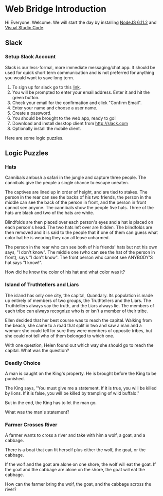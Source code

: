 # Web Bridge Introduction

Hi Everyone. Welcome. We will start the day by installing [NodeJS 6.11.2](https://nodejs.org/en/) and [Visual Studio Code](https://code.visualstudio.com).

## Slack
### Setup Slack Account
Slack is our less-formal, more immediate messaging/chat app. It should be used for quick short term communication and is not preferred for anything you would want to save long term.

1. To sign up for slack go to this [link](https://c4qbridge-webnw.slack.com/join/shared_invite/MjIzNDEyMzkzNTg1LTE1MDIyMjU1ODMtNWE0NTkzZTA4MQ). 
2. You will be prompted to enter your email address. Enter it and hit the green button.
3. Check your email for the confirmation and click "Confirm Email".
4. Enter your name and choose a user name.
5. Create a password.
6. You should be brought to the web app, ready to go!
7. Download and install desktop client from http://slack.com
8. Optionally install the mobile client.

Here are some logic puzzles.

## Logic Puzzles

### Hats

Cannibals ambush a safari in the jungle and capture three people. The cannibals give the people a single chance to escape uneaten.

The captives are lined up in order of height, and are tied to stakes. The person in the rear can see the backs of his two friends, the person in the middle can see the back of the person in front, and the person in front cannot see anyone. The cannibals show the people five hats. Three of the hats are black and two of the hats are white.

Blindfolds are then placed over each person's eyes and a hat is placed on each person's head. The two hats left over are hidden. The blindfolds are then removed and it is said to the people that if one of them can guess what color hat he is wearing they can all leave unharmed.

The person in the rear who can see both of his friends' hats but not his own says, "I don't know". The middle one (who can see the hat of the person in front), says "I don't know". The front person who cannot see ANYBODY'S hat says "I know!".

How did he know the color of his hat and what color was it?

### Island of Truthtellers and Liars

The island has only one city, the capital, Quandary. Its population is made up entirely of members of two groups, the Truthtellers and the Liars. The Truthtellers always say the truth, and the Liars always lie. The members of each tribe can always recognize who is or isn't a member of their tribe.

Ellen decided that her best course was to reach the capital. Walking from the beach, she came to a road that split in two and saw a man and a woman: she could tell for sure they were members of opposite tribes, but she could not tell who of them belonged to which one.

With one question, Helen found out which way she should go to reach the capital. What was the question?

### Deadly Choice

A man is caught on the King's property. He is brought before the King to be punished.

The King says, "You must give me a statement. If it is true, you will be killed by lions. If it is false, you will be killed by trampling of wild buffalo."

But in the end, the King has to let the man go.

What was the man's statement?

### Farmer Crosses River

A farmer wants to cross a river and take with him a wolf, a goat, and a cabbage.

There is a boat that can fit herself plus either the wolf, the goat, or the cabbage.

If the wolf and the goat are alone on one shore, the wolf will eat the goat. If the goat and the cabbage are alone on the shore, the goat will eat the cabbage.

How can the farmer bring the wolf, the goat, and the cabbage across the river?
